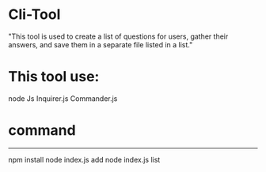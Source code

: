 # Cli-Tool
"This tool is used to create a list of questions for users, gather their answers, and save them in a separate file listed in a list."

# This tool use:
node Js 
Inquirer.js
Commander.js

# command 
___________________
npm install 
node index.js add
node index.js list


